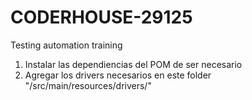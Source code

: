 # CODERHOUSE-29125
Testing automation training

1) Instalar las dependiencias del POM de ser necesario
2) Agregar los drivers necesarios en este folder "/src/main/resources/drivers/"
